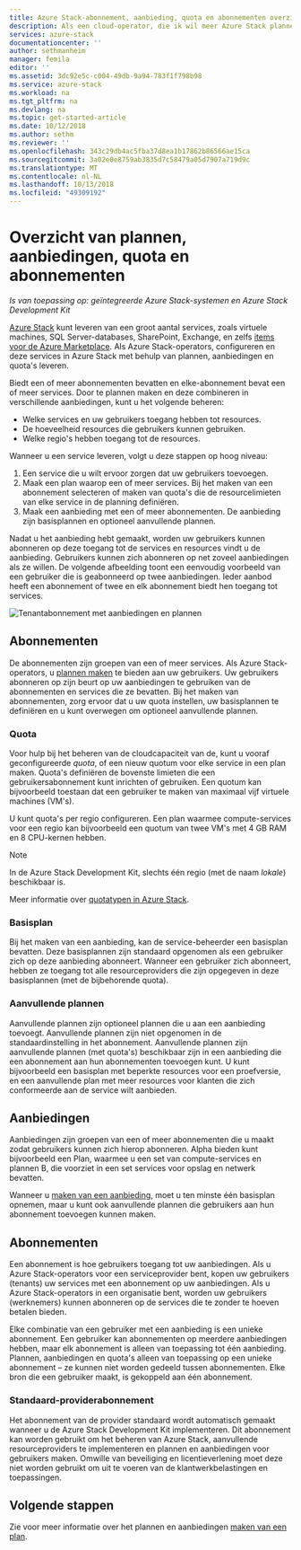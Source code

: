 ```yaml
---
title: Azure Stack-abonnement, aanbieding, quota en abonnementen overzicht | Microsoft Docs
description: Als een cloud-operator, die ik wil meer Azure Stack plannen, aanbiedingen, quota en abonnementen.
services: azure-stack
documentationcenter: ''
author: sethmanheim
manager: femila
editor: ''
ms.assetid: 3dc92e5c-c004-49db-9a94-783f1f798b98
ms.service: azure-stack
ms.workload: na
ms.tgt_pltfrm: na
ms.devlang: na
ms.topic: get-started-article
ms.date: 10/12/2018
ms.author: sethm
ms.reviewer: ''
ms.openlocfilehash: 343c29db4ac5fba37d8ea1b17862b86566ae15ca
ms.sourcegitcommit: 3a02e0e8759ab3835d7c58479a05d7907a719d9c
ms.translationtype: MT
ms.contentlocale: nl-NL
ms.lasthandoff: 10/13/2018
ms.locfileid: "49309192"
---
```

# <a name="plan-offer-quota-and-subscription-overview"></a>Overzicht van plannen, aanbiedingen, quota en abonnementen

*Is van toepassing op: geïntegreerde Azure Stack-systemen en Azure Stack Development Kit*

[Azure Stack](azure-stack-poc.md) kunt leveren van een groot aantal services, zoals virtuele machines, SQL Server-databases, SharePoint, Exchange, en zelfs [items voor de Azure Marketplace](azure-stack-marketplace-azure-items.md). Als Azure Stack-operators, configureren en deze services in Azure Stack met behulp van plannen, aanbiedingen en quota's leveren.

Biedt een of meer abonnementen bevatten en elke-abonnement bevat een of meer services. Door te plannen maken en deze combineren in verschillende aanbiedingen, kunt u het volgende beheren:

- Welke services en uw gebruikers toegang hebben tot resources.
- De hoeveelheid resources die gebruikers kunnen gebruiken.
- Welke regio's hebben toegang tot de resources.

Wanneer u een service leveren, volgt u deze stappen op hoog niveau:

1. Een service die u wilt ervoor zorgen dat uw gebruikers toevoegen.
2. Maak een plan waarop een of meer services. Bij het maken van een abonnement selecteren of maken van quota's die de resourcelimieten van elke service in de planning definiëren.
3. Maak een aanbieding met een of meer abonnementen. De aanbieding zijn basisplannen en optioneel aanvullende plannen.

Nadat u het aanbieding hebt gemaakt, worden uw gebruikers kunnen abonneren op deze toegang tot de services en resources vindt u de aanbieding. Gebruikers kunnen zich abonneren op net zoveel aanbiedingen als ze willen. De volgende afbeelding toont een eenvoudig voorbeeld van een gebruiker die is geabonneerd op twee aanbiedingen. Ieder aanbod heeft een abonnement of twee en elk abonnement biedt hen toegang tot services.

![Tenantabonnement met aanbiedingen en plannen](media/azure-stack-key-features/image4.png)

## <a name="plans"></a>Abonnementen

De abonnementen zijn groepen van een of meer services. Als Azure Stack-operators, u [plannen maken](azure-stack-create-plan.md) te bieden aan uw gebruikers. Uw gebruikers abonneren op zijn beurt op uw aanbiedingen te gebruiken van de abonnementen en services die ze bevatten. Bij het maken van abonnementen, zorg ervoor dat u uw quota instellen, uw basisplannen te definiëren en u kunt overwegen om optioneel aanvullende plannen.

### <a name="quotas"></a>Quota

Voor hulp bij het beheren van de cloudcapaciteit van de, kunt u vooraf geconfigureerde *quota*, of een nieuw quotum voor elke service in een plan maken. Quota's definiëren de bovenste limieten die een gebruikersabonnement kunt inrichten of gebruiken. Een quotum kan bijvoorbeeld toestaan dat een gebruiker te maken van maximaal vijf virtuele machines (VM's).

U kunt quota's per regio configureren. Een plan waarmee compute-services voor een regio kan bijvoorbeeld een quotum van twee VM's met 4 GB RAM en 8 CPU-kernen hebben.

>[!NOTE]
>In de Azure Stack Development Kit, slechts één regio (met de naam *lokale*) beschikbaar is.

Meer informatie over [quotatypen in Azure Stack](azure-stack-quota-types.md).

### <a name="base-plan"></a>Basisplan

Bij het maken van een aanbieding, kan de service-beheerder een basisplan bevatten. Deze basisplannen zijn standaard opgenomen als een gebruiker zich op deze aanbieding abonneert. Wanneer een gebruiker zich abonneert, hebben ze toegang tot alle resourceproviders die zijn opgegeven in deze basisplannen (met de bijbehorende quota).

### <a name="add-on-plans"></a>Aanvullende plannen

Aanvullende plannen zijn optioneel plannen die u aan een aanbieding toevoegt. Aanvullende plannen zijn niet opgenomen in de standaardinstelling in het abonnement. Aanvullende plannen zijn aanvullende plannen (met quota's) beschikbaar zijn in een aanbieding die een abonnement aan hun abonnementen toevoegen kunt. U kunt bijvoorbeeld een basisplan met beperkte resources voor een proefversie, en een aanvullende plan met meer resources voor klanten die zich conformeerde aan de service wilt aanbieden.

## <a name="offers"></a>Aanbiedingen

Aanbiedingen zijn groepen van een of meer abonnementen die u maakt zodat gebruikers kunnen zich hierop abonneren. Alpha bieden kunt bijvoorbeeld een Plan, waarmee u een set van compute-services en plannen B, die voorziet in een set services voor opslag en netwerk bevatten.

Wanneer u [maken van een aanbieding](azure-stack-create-offer.md), moet u ten minste één basisplan opnemen, maar u kunt ook aanvullende plannen die gebruikers aan hun abonnement toevoegen kunnen maken.

## <a name="subscriptions"></a>Abonnementen

Een abonnement is hoe gebruikers toegang tot uw aanbiedingen. Als u Azure Stack-operators voor een serviceprovider bent, kopen uw gebruikers (tenants) uw services met een abonnement op uw aanbiedingen. Als u Azure Stack-operators in een organisatie bent, worden uw gebruikers (werknemers) kunnen abonneren op de services die te zonder te hoeven betalen bieden.

Elke combinatie van een gebruiker met een aanbieding is een unieke abonnement. Een gebruiker kan abonnementen op meerdere aanbiedingen hebben, maar elk abonnement is alleen van toepassing tot één aanbieding. Plannen, aanbiedingen en quota's alleen van toepassing op een unieke abonnement – ze kunnen niet worden gedeeld tussen abonnementen. Elke bron die een gebruiker maakt, is gekoppeld aan één abonnement.

### <a name="default-provider-subscription"></a>Standaard-providerabonnement

Het abonnement van de provider standaard wordt automatisch gemaakt wanneer u de Azure Stack Development Kit implementeren. Dit abonnement kan worden gebruikt om het beheren van Azure Stack, aanvullende resourceproviders te implementeren en plannen en aanbiedingen voor gebruikers maken. Omwille van beveiliging en licentieverlening moet deze niet worden gebruikt om uit te voeren van de klantwerkbelastingen en toepassingen.

## <a name="next-steps"></a>Volgende stappen

Zie voor meer informatie over het plannen en aanbiedingen [maken van een plan](azure-stack-create-plan.md).
